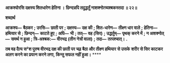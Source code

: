 **आक्रश्योरसि दक्षस्य शितधारेण हेतिना ।** **छिन्दन्नपि तदुद्धर्तुं नाशक्नोत्त्र्यश्बकस्तदा ॥ २२॥** 

**शब्दार्थ** 

**आक्रश्य—** **बैठकर** **; उरसि—** **छाती पर** **; दक्षस्य—** **दक्ष की** **; शित-धारेण—** **तीक्ष्ण धार वाले** **; हेतिना—** **हथियार से** **; छिन्दन्—** **काटते हुए** **; अपि—** **भी** **; तत्—** **वह (सिर)** **; उद्धर्तुम्—** **पृथक् करने में** **; न अशक्नोत्—** **समर्थ न हुआ** **; त्रि-अश्बक:—** **वीरभद्र** **(तीन नेत्रों वाला)** **; तदा—** **तत्पश्चात्।** **.** 

**तब वह दैत्य स²श पुरुष वीरभद्र दक्ष की छाती पर चढ़ बैठा और तीक्ष्ण हथियार से उसके** **शरीर से सिर काटकर अलग करने का प्रयत्न करने लगा, किन्तु सफल नहीं हुआ।** **** 